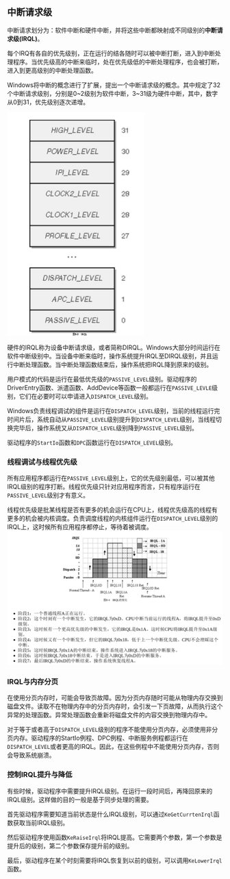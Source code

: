 ## 中断请求级

中断请求划分为：软件中断和硬件中断，并将这些中断都映射成不同级别的**中断请求级(IRQL)**。

每个IRQ有各自的优先级别，正在运行的结各随时可以被中断打断，进入到中断处理程序。当优先级高的中断来临时，处在优先级低的中断处理程序，也会被打断，进入到更高级别的中断处理函数。

Windows将中断的概念进行了扩展，提出一个中断请求级的概念。其中规定了32个中断请求级别，分别是0~2级别为软件中断，3~31级为硬件中断，其中，数字从0到31，优先级别逐次递增。

![image](./images/1556422665(1).jpg)

硬件的IRQL称为设备中断请求级，或者简称DIRQL。Windows大部分时间运行在软件中断级别中。当设备中断来临时，操作系统提升IRQL至DIRQL级别，并且运行中断处理函数。当中断处理函数结束后，操作系统把IRQL降到原来的级别。


用户模式的代码是运行在最低优先级的`PASSIVE_LEVEL`级别。驱动程序的DriverEntry函数、派遣函数、AddDevice等函数一般都运行在`PASSIVE_LEVLE`级别，它们在必要时可以申请进入`DISPATCH_LEVEL`级别。

Windows负责线程调试的组件是运行在`DISPATCH_LEVEL`级别，当前的线程运行完时间片后，系统自动从`PASSIVE_LEVEL`级别提升到`DISPATCH_LEVEL`级别，当线程切换完毕后，操作系统又从`DISPATCH_LEVEL`级别降到`PASSIVE_LEVEL`级别。

驱动程序的`StartIo`函数和`DPC`函数运行在`DISPATCH_LEVEL`级别。

### 线程调试与线程优先级

所有应用程序都运行在`PASSIVE_LEVEL`级别上，它的优先级别最低，可以被其他IRQL级别的程序打断。线程优先级只针对应用程序而言，只有程序运行在`PASSIVE_LEVEL`级别才有意义。

线程优先级是批某线程是否有更多的机会运行在CPU上，线程优先级高的线程有更多的机会被内核调度。负责调度线程的内核组件运行在`DISPATCH_LEVEL`级别的IRQL上，这时候所有应用程序都停止，等待着被调度。
![image](./images/1556433246(1).jpg)

### IRQL与内存分页

在使用分页内存时，可能会导致页故障。因为分页内存随时可能从物理内存交换到磁盘文件。读取不在物理内存中的分页内存时，会引发一下页故障，从而执行这个异常的处理函数。异常处理函数会重新将磁盘文件的内容交换到物理内存中。

对于等于或者高于`DISPATCH_LEVEL`级别的程序不能使用分页内存，必须使用非分页内存。驱动程序的StartIo例程、DPC例程、中断服务例程都运行在`DISPATCH_LEVEL`或者更高的IRQL。因此，在这些例程中不能使用分页内存，否则会导致系统崩溃。


### 控制IRQL提升与降低

有些时候，驱动程序中需要提升IRQL级别。在运行一段时间后，再降回原来的IRQL级别。这样做的目的一般是基于同步处理的需要。

首先驱动程序需要知道当前状态是什么IRQL级别，可以通过`KeGetCurrtenIrql`函数获取当前IRQL级别。

然后驱动程序使用函数`KeRaiseIrql`将IRQL提高。它需要两个参数，第一个参数是提升后的级别，第二个参数保存提升前的级别。

最后，驱动程序在某个时刻需要将IRQL恢复到以前的级别，可以调用`KeLowerIrql`函数。
